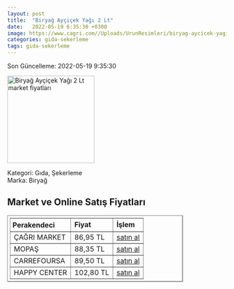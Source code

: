 ```yaml
---
layout: post
title:  "Biryağ Ayçiçek Yağı 2 Lt"
date:   2022-05-19 6:35:30 +0300
image: https://www.cagri.com//Uploads/UrunResimleri/biryag-aycicek-yagi-2-lt-b92f.jpg
categories: gida-sekerleme
tags: gida-sekerleme
---
```


Son Güncelleme: 2022-05-19 9:35:30

<img src="https://www.cagri.com//Uploads/UrunResimleri/biryag-aycicek-yagi-2-lt-b92f.jpg" width="200" alt="Biryağ Ayçiçek Yağı 2 Lt market fiyatları" />

Kategori: Gıda, Şekerleme
<br />
Marka: Biryağ

<h2>Market ve Online Satış Fiyatları</h2>

<table border="1" style="padding: 5px;width:80%;">
  <tr>
    <td style="padding: 5px;"><strong>Perakendeci</strong></td>
    <td><strong>Fiyat</strong></td>
    <td><strong>İşlem</strong></td>
  </tr>
  <tr>
              <td title="Çağrı Market">ÇAĞRI MARKET</td>
              <td>86,95 TL</td>
              <td><a title="Çağrı Market" target="_blank" href="https://www.cagri.com/biryag-aycicek-yagi-2-lt">satın al</a></td>
            </tr><tr>
              <td title="Mopaş">MOPAŞ</td>
              <td>88,35 TL</td>
              <td><a title="Mopaş" target="_blank" href="https://www.mopas.com.tr/biryag-aycicek-2-l/p/1797">satın al</a></td>
            </tr><tr>
              <td title="CarrefourSA">CARREFOURSA</td>
              <td>89,50 TL</td>
              <td><a title="CarrefourSA" target="_blank" href="https://www.carrefoursa.com/biryag-aycicek-yagi-2-l-p-30072132">satın al</a></td>
            </tr><tr>
              <td title="Happy Center">HAPPY CENTER</td>
              <td>102,80 TL</td>
              <td><a title="Happy Center" target="_blank" href="https://www.happycenter.com.tr/Biryag_Y_aycicek_Yagi_2_Lt">satın al</a></td>
            </tr>
</table>
